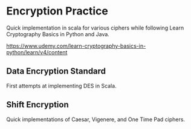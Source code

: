 # Encryption Practice

Quick implementation in scala for various ciphers while following Learn Cryptography Basics in Python and Java. 

https://www.udemy.com/learn-cryptography-basics-in-python/learn/v4/content

## Data Encryption Standard

First attempts at implementing DES in Scala.

## Shift Encryption

Quick implementations of Caesar, Vigenere, and One Time Pad ciphers.
